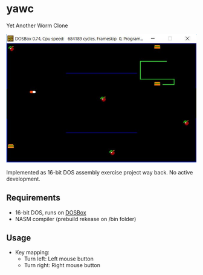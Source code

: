 # yawc
Yet Another Worm Clone

![Yet Another Worm Clone](screenshot.png "Game screenshot")

Implemented as 16-bit DOS assembly exercise project way back. No active development.

## Requirements
- 16-bit DOS, runs on [DOSBox](https://www.dosbox.com/)
- NASM compiler (prebuild rekease on /bin folder)

## Usage
- Key mapping: 
  - Turn left: Left mouse button
  - Turn right: Right mouse button
